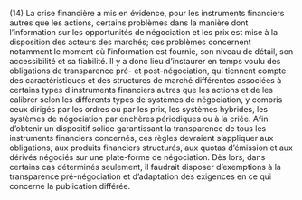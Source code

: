 (14) La crise financière a mis en évidence, pour les instruments financiers autres que les actions, certains problèmes dans la manière dont l’information sur les opportunités de négociation et les prix est mise à la disposition des acteurs des marchés; ces problèmes concernent notamment le moment où l’information est fournie, son niveau de détail, son accessibilité et sa fiabilité. Il y a donc lieu d’instaurer en temps voulu des obligations de transparence pré- et post-négociation, qui tiennent compte des caractéristiques et des structures de marché différentes associées à certains types d’instruments financiers autres que les actions et de les calibrer selon les différents types de systèmes de négociation, y compris ceux dirigés par les ordres ou par les prix, les systèmes hybrides, les systèmes de négociation par enchères périodiques ou à la criée. Afin d’obtenir un dispositif solide garantissant la transparence de tous les instruments financiers concernés, ces règles devraient s’appliquer aux obligations, aux produits financiers structurés, aux quotas d’émission et aux dérivés négociés sur une plate-forme de négociation. Dès lors, dans certains cas déterminés seulement, il faudrait disposer d’exemptions à la transparence pré-négociation et d’adaptation des exigences en ce qui concerne la publication différée.